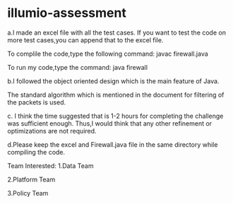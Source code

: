 # illumio-assessment

a.I made an excel file with all the test cases. If you want to test the code on more test cases,you can append that to the excel file.

To complile the code,type the following command:
javac firewall.java

To run my code,type the command:
java firewall


b.I followed the object oriented design which is the main feature of Java.
  
  The standard algorithm which is mentioned in the document for filtering of the packets is used.
  
c. I think the time suggested that is 1-2 hours for completing the challenge was sufficient enough.
  Thus,I would think that any other refinement or optimizations are not required.
  
d.Please keep the excel and Firewall.java file in the same directory while compiling the code.


Team Interested:
1.Data Team

2.Platform Team

3.Policy Team
